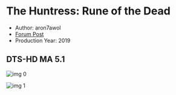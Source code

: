 # The Huntress: Rune of the Dead

* Author: aron7awol
* [Forum Post](https://www.avsforum.com/threads/bass-eq-for-filtered-movies.2995212/post-58864112)
* Production Year: 2019

## DTS-HD MA 5.1

![img 0](https://i.imgur.com/xCaPdtq.jpg)

![img 1](https://i.imgur.com/ftbQcAT.png)


